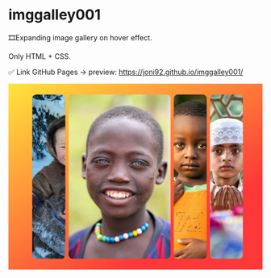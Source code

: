 # imggalley001
🎞Expanding image gallery on hover effect.

Only HTML + CSS.

✅ Link GitHub Pages -> preview: https://joni92.github.io/imggalley001/


![preview.png](https://github.com/Joni92/imggalley001/blob/main/preview.png)
